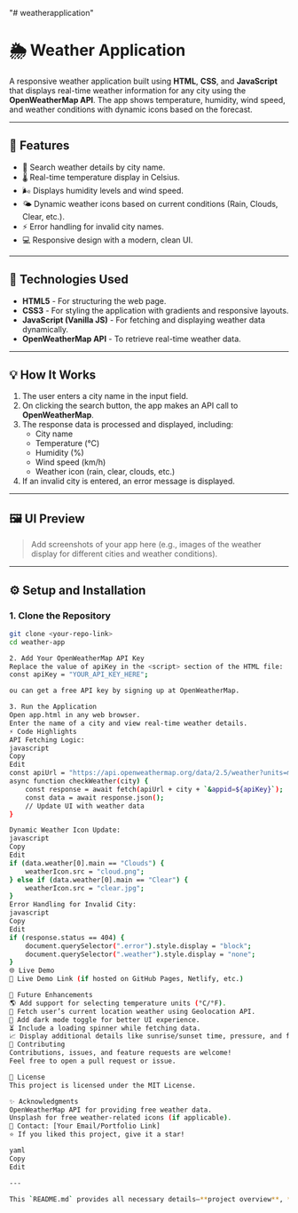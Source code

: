 "# weatherapplication" 
# 🌦️ Weather Application

A responsive weather application built using **HTML**, **CSS**, and **JavaScript** that displays real-time weather information for any city using the **OpenWeatherMap API**. The app shows temperature, humidity, wind speed, and weather conditions with dynamic icons based on the forecast.

---

## 🚀 Features

- 🔎 Search weather details by city name.  
- 🌡️ Real-time temperature display in Celsius.  
- 🌬️ Displays humidity levels and wind speed.  
- 🌤️ Dynamic weather icons based on current conditions (Rain, Clouds, Clear, etc.).  
- ⚡ Error handling for invalid city names.  
- 💻 Responsive design with a modern, clean UI.

---

## 🔧 Technologies Used

- **HTML5** - For structuring the web page.  
- **CSS3** - For styling the application with gradients and responsive layouts.  
- **JavaScript (Vanilla JS)** - For fetching and displaying weather data dynamically.  
- **OpenWeatherMap API** - To retrieve real-time weather data.

---

## 💡 How It Works

1. The user enters a city name in the input field.
2. On clicking the search button, the app makes an API call to **OpenWeatherMap**.
3. The response data is processed and displayed, including:
   - City name
   - Temperature (°C)
   - Humidity (%)
   - Wind speed (km/h)
   - Weather icon (rain, clear, clouds, etc.)
4. If an invalid city is entered, an error message is displayed.

---

## 🖼️ UI Preview

> Add screenshots of your app here (e.g., images of the weather display for different cities and weather conditions).

---

## ⚙️ Setup and Installation

### 1. **Clone the Repository**
```bash
git clone <your-repo-link>
cd weather-app

2. Add Your OpenWeatherMap API Key
Replace the value of apiKey in the <script> section of the HTML file:
const apiKey = "YOUR_API_KEY_HERE";

ou can get a free API key by signing up at OpenWeatherMap.

3. Run the Application
Open app.html in any web browser.
Enter the name of a city and view real-time weather details.
⚡ Code Highlights
API Fetching Logic:
javascript
Copy
Edit
const apiUrl = "https://api.openweathermap.org/data/2.5/weather?units=metric&q=";
async function checkWeather(city) {
    const response = await fetch(apiUrl + city + `&appid=${apiKey}`);
    const data = await response.json();
    // Update UI with weather data
}

Dynamic Weather Icon Update:
javascript
Copy
Edit
if (data.weather[0].main == "Clouds") {
    weatherIcon.src = "cloud.png";
} else if (data.weather[0].main == "Clear") {
    weatherIcon.src = "clear.jpg";
}
Error Handling for Invalid City:
javascript
Copy
Edit
if (response.status == 404) {
    document.querySelector(".error").style.display = "block";
    document.querySelector(".weather").style.display = "none";
}
🌐 Live Demo
🔗 Live Demo Link (if hosted on GitHub Pages, Netlify, etc.)

💬 Future Enhancements
🌎 Add support for selecting temperature units (°C/°F).
📍 Fetch user’s current location weather using Geolocation API.
🌙 Add dark mode toggle for better UI experience.
⏳ Include a loading spinner while fetching data.
📈 Display additional details like sunrise/sunset time, pressure, and forecast.
🤝 Contributing
Contributions, issues, and feature requests are welcome!
Feel free to open a pull request or issue.

📜 License
This project is licensed under the MIT License.

✨ Acknowledgments
OpenWeatherMap API for providing free weather data.
Unsplash for free weather-related icons (if applicable).
📩 Contact: [Your Email/Portfolio Link]
⭐ If you liked this project, give it a star!

yaml
Copy
Edit

---

This `README.md` provides all necessary details—**project overview**, **features**, **setup instructions**, and **future improvements**. Let me know if you’d like to add sections such as deployment instructions or GIF demos! 🌤️✨







